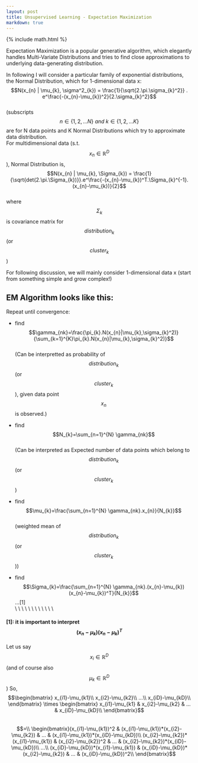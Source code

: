 ```yaml
---
layout: post
title: Unsupervised Learning - Expectation Maximization
markdown: true
---
```

{% include math.html %}

Expectation Maximization is a popular generative algorithm, which elegantly handles Multi-Variate Distributions and tries to find close approximations to underlying data-generating distribution.  

In following I will consider a particular family of exponential distributions, the Normal Distribution, which for 1-dimensional data x:  
$$N(x_{n} | \mu_{k}, \sigma^2_{k}) = \frac{1}{\sqrt{2.\pi.\sigma_{k}^2}} . e^\frac{-(x_{n}-\mu_{k})^2}{2.\sigma_{k}^2}$$  
(subscripts $$n \in \{1,2,...N\}\ and\ k \in \{1,2,...K\}$$ are for N data points and K Normal Distributions which try to approximate data distribution.  
For multidimensional data (s.t. $$x_{n}\in \mathbb{R}^D$$), Normal Distribution is,  
$$N(x_{n} |  \mu_{k}, \Sigma_{k}) = \frac{1}{\sqrt{det(2.\pi.\Sigma_{k})}}.e^\frac{-(x_{n}-\mu_{k})^T.\Sigma_{k}^{-1}.(x_{n}-\mu_{k})}{2}$$  
where $$\Sigma_{k}$$ is covariance matrix for  $$distribution_{k}$$ (or $$cluster_{k}$$)  

For following discussion, we will mainly consider 1-dimensional data x (start from something simple and grow complex!)  

## EM Algorithm looks like this:  
Repeat until convergence:  
- find
$$\gamma_{nk}=\frac{\pi_{k}.N(x_{n}|\mu_{k},\sigma_{k}^2)}{\sum_{k=1}^{K}\pi_{k}.N(x_{n}|\mu_{k},\sigma_{k}^2)}$$  
(Can be interpretted as probability of $$distribution_{k}$$ (or $$cluster_{k}$$), given data point $$x_{n}$$ is observed.)  

- find
$$N_{k}=\sum_{n=1}^{N} \gamma_{nk}$$  
(Can be interpreted as Expected number of data points which belong to $$distribution_{k}$$ (or $$cluster_{k}$$)  

- find
$$\mu_{k}=\frac{\sum_{n=1}^{N} \gamma_{nk}.x_{n}}{N_{k}}$$  
(weighted mean of $$distribution_{k}$$ (or $$cluster_{k}$$))

- find
$$\Sigma_{k}=\frac{\sum_{n=1}^{N} \gamma_{nk}.(x_{n}-\mu_{k})(x_{n}-\mu_{k})^T}{N_{k}}$$ ...[1]  
  \\
  \\
  \\
  \\
  \\
  \\
  \\
  \\
  \\
  \\
  \\
  \\  
#### [1]: it is important to interpret $$(x_{n}-\mu_{k})(x_{n}-\mu_{k})^T$$  
Let us say $$x_i \in \mathbb{R}^D$$ (and of course also $$\mu_{k} \in \mathbb{R}^D$$)
So,
$$\begin{bmatrix}
x_{i1}-\mu_{k1}\\
x_{i2}-\mu_{k2}\\
...\\
x_{iD}-\mu_{kD}\\
\end{bmatrix}
\times
\begin{bmatrix}
x_{i1}-\mu_{k1} & x_{i2}-\mu_{k2} & ... & x_{iD}-\mu_{kD}\\
\end{bmatrix}$$  
$$=\\
\begin{bmatrix}(x_{i1}-\mu_{k1})^2 & (x_{i1}-\mu_{k1})*(x_{i2}-\mu_{k2}) & ... & (x_{i1}-\mu_{k1})*(x_{iD}-\mu_{kD})\\
(x_{i2}-\mu_{k2})*(x_{i1}-\mu_{k1}) & (x_{i2}-\mu_{k2})^2 & ... & (x_{i2}-\mu_{k2})*(x_{iD}-\mu_{kD})\\
...\\
(x_{iD}-\mu_{kD})*(x_{i1}-\mu_{k1}) & (x_{iD}-\mu_{kD})*(x_{i2}-\mu_{k2}) & ... & (x_{iD}-\mu_{kD})^2\\
\end{bmatrix}$$  
